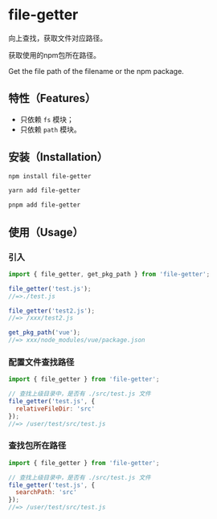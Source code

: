 # file-getter

向上查找，获取文件对应路径。

获取使用的npm包所在路径。

Get the file path of the filename or the npm package.

## 特性（Features）

* 只依赖 `fs` 模块；
* 只依赖 `path` 模块。

## 安装（Installation）

```bash
npm install file-getter
```

```bash
yarn add file-getter
```

```bash
pnpm add file-getter
```

## 使用（Usage）

### 引入

```js
import { file_getter, get_pkg_path } from 'file-getter';

file_getter('test.js');
//=>./test.js

file_getter('test2.js');
//=> /xxx/test2.js

get_pkg_path('vue');
//=> xxx/node_modules/vue/package.json


```


### 配置文件查找路径

```js
import { file_getter } from 'file-getter';

// 查找上级目录中，是否有 ./src/test.js 文件
file_getter('test.js', {
  relativeFileDir: 'src'
});
//=> /user/test/src/test.js


```

### 查找包所在路径

```js
import { file_getter } from 'file-getter';

// 查找上级目录中，是否有 ./src/test.js 文件
file_getter('test.js', {
  searchPath: 'src'
});
//=> /user/test/src/test.js